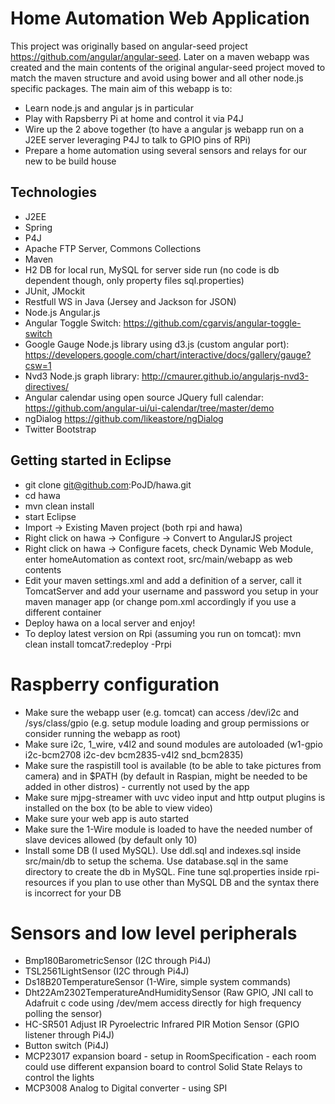 # Home Automation Web Application

This project was originally based on angular-seed project https://github.com/angular/angular-seed. Later on a maven webapp was created and the main contents of the original angular-seed project moved to match the maven structure and avoid using bower and all other node.js specific packages. The main aim of this webapp is to:

* Learn node.js and angular js in particular
* Play with Rapsberry Pi at home and control it via P4J
* Wire up the 2 above together (to have a angular js webapp run on a J2EE server leveraging P4J to talk to GPIO pins of RPi)
* Prepare a home automation using several sensors and relays for our new to be build house

## Technologies

* J2EE
* Spring
* P4J
* Apache FTP Server, Commons Collections
* Maven
* H2 DB for local run, MySQL for server side run (no code is db dependent though, only property files sql.properties)
* JUnit, JMockit
* Restfull WS in Java (Jersey and Jackson for JSON)
* Node.js Angular.js
* Angular Toggle Switch: https://github.com/cgarvis/angular-toggle-switch
* Google Gauge Node.js library using d3.js (custom angular port): https://developers.google.com/chart/interactive/docs/gallery/gauge?csw=1
* Nvd3 Node.js graph library: http://cmaurer.github.io/angularjs-nvd3-directives/
* Angular calendar using open source JQuery full calendar: https://github.com/angular-ui/ui-calendar/tree/master/demo
* ngDialog https://github.com/likeastore/ngDialog
* Twitter Bootstrap

## Getting started in Eclipse

* git clone git@github.com:PoJD/hawa.git
* cd hawa
* mvn clean install
* start Eclipse
* Import -> Existing Maven project (both rpi and hawa)
* Right click on hawa -> Configure -> Convert to AngularJS project
* Right click on hawa -> Configure facets, check Dynamic Web Module, enter homeAutomation as context root, src/main/webapp as web contents
* Edit your maven settings.xml and add a definition of a server, call it TomcatServer and add your username and password you setup in your maven manager app (or change pom.xml accordingly if you use a different container
* Deploy hawa on a local server and enjoy!
* To deploy latest version on Rpi (assuming you run on tomcat): mvn clean install tomcat7:redeploy -Prpi

# Raspberry configuration

* Make sure the webapp user (e.g. tomcat) can access /dev/i2c and /sys/class/gpio (e.g. setup module loading and group permissions or consider running the webapp as root)
* Make sure i2c, 1_wire, v4l2 and sound modules are autoloaded (w1-gpio i2c-bcm2708 i2c-dev bcm2835-v4l2 snd_bcm2835)
* Make sure the raspistill tool is available (to be able to take pictures from camera) and in $PATH (by default in Raspian, might be needed to be added in other distros) - currently not used by the app
* Make sure mjpg-streamer with uvc video input and http output plugins is installed on the box (to be able to view video)
* Make sure your web app is auto started
* Make sure the 1-Wire module is loaded to have the needed number of slave devices allowed (by default only 10)
* Install some DB (I used MySQL). Use ddl.sql and indexes.sql inside src/main/db to setup the schema. Use database.sql in the same directory to create the db in MySQL. Fine tune sql.properties inside rpi-resources if you plan to use other than MySQL DB and the syntax there is incorrect for your DB

# Sensors and low level peripherals

* Bmp180BarometricSensor (I2C through Pi4J)
* TSL2561LightSensor (I2C through Pi4J)
* Ds18B20TemperatureSensor (1-Wire, simple system commands)
* Dht22Am2302TemperatureAndHumiditySensor (Raw GPIO, JNI call to Adafruit c code using /dev/mem access directly for high frequency polling the sensor)
* HC-SR501 Adjust IR Pyroelectric Infrared PIR Motion Sensor (GPIO listener through Pi4J)
* Button switch (Pi4J)
* MCP23017 expansion board - setup in RoomSpecification - each room could use different expansion board to control Solid State Relays to control the lights
* MCP3008 Analog to Digital converter - using SPI